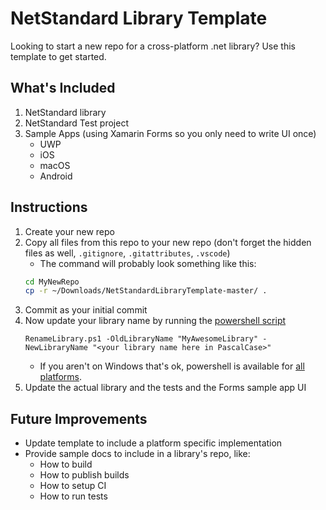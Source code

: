 # NetStandard Library Template

Looking to start a new repo for a cross-platform .net library?  Use this template to get started.

## What's Included

1. NetStandard library
1. NetStandard Test project
1. Sample Apps (using Xamarin Forms so you only need to write UI once)
    * UWP
    * iOS
    * macOS
    * Android

## Instructions

1. Create your new repo
1. Copy all files from this repo to your new repo (don't forget the hidden files as well, `.gitignore`, `.gitattributes`, `.vscode`)
    * The command will probably look something like this:
    ```bash
    cd MyNewRepo
    cp -r ~/Downloads/NetStandardLibraryTemplate-master/ .
    ```
1. Commit as your initial commit
1. Now update your library name by running the [powershell script](RenameLibrary.ps1)
    ```
    RenameLibrary.ps1 -OldLibraryName "MyAwesomeLibrary" -NewLibraryName "<your library name here in PascalCase>"
    ```
    * If you aren't on Windows that's ok, powershell is available for [all platforms](https://github.com/PowerShell/PowerShell#get-powershell).
1. Update the actual library and the tests and the Forms sample app UI

## Future Improvements

* Update template to include a platform specific implementation
* Provide sample docs to include in a library's repo, like:
    * How to build
    * How to publish builds
    * How to setup CI
    * How to run tests